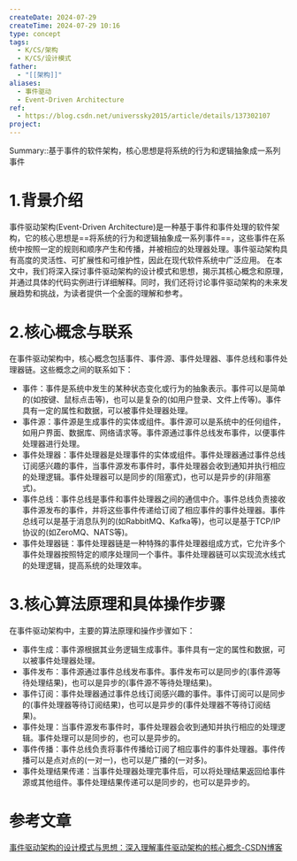 ```yaml
---
createDate: 2024-07-29
createTime: 2024-07-29 10:16
type: concept
tags:
  - K/CS/架构
  - K/CS/设计模式
father:
  - "[[架构]]"
aliases:
  - 事件驱动
  - Event-Driven Architecture
ref:
  - https://blog.csdn.net/universsky2015/article/details/137302107
project:
---
```

Summary::基于事件的软件架构，核心思想是将系统的行为和逻辑抽象成一系列事件
# 1.背景介绍
事件驱动架构(Event-Driven Architecture)是一种基于事件和事件处理的软件架构，它的核心思想是==将系统的行为和逻辑抽象成一系列事件==，这些事件在系统中按照一定的规则和顺序产生和传播，并被相应的处理器处理。事件驱动架构具有高度的灵活性、可扩展性和可维护性，因此在现代软件系统中广泛应用。
在本文中，我们将深入探讨事件驱动架构的设计模式和思想，揭示其核心概念和原理，并通过具体的代码实例进行详细解释。同时，我们还将讨论事件驱动架构的未来发展趋势和挑战，为读者提供一个全面的理解和参考。
# 2.核心概念与联系
在事件驱动架构中，核心概念包括事件、事件源、事件处理器、事件总线和事件处理器链。这些概念之间的联系如下：

- 事件：事件是系统中发生的某种状态变化或行为的抽象表示。事件可以是简单的(如按键、鼠标点击等)，也可以是复杂的(如用户登录、文件上传等)。事件具有一定的属性和数据，可以被事件处理器处理。
- 事件源：事件源是生成事件的实体或组件。事件源可以是系统中的任何组件，如用户界面、数据库、网络请求等。事件源通过事件总线发布事件，以便事件处理器进行处理。
- 事件处理器：事件处理器是处理事件的实体或组件。事件处理器通过事件总线订阅感兴趣的事件，当事件源发布事件时，事件处理器会收到通知并执行相应的处理逻辑。事件处理器可以是同步的(阻塞式)，也可以是异步的(非阻塞式)。
- 事件总线：事件总线是事件和事件处理器之间的通信中介。事件总线负责接收事件源发布的事件，并将这些事件传递给订阅了相应事件的事件处理器。事件总线可以是基于消息队列的(如RabbitMQ、Kafka等)，也可以是基于TCP/IP协议的(如ZeroMQ、NATS等)。
- 事件处理器链：事件处理器链是一种特殊的事件处理器组成方式，它允许多个事件处理器按照特定的顺序处理同一个事件。事件处理器链可以实现流水线式的处理逻辑，提高系统的处理效率。
# 3.核心算法原理和具体操作步骤
在事件驱动架构中，主要的算法原理和操作步骤如下：

- 事件生成：事件源根据其业务逻辑生成事件。事件具有一定的属性和数据，可以被事件处理器处理。
- 事件发布：事件源通过事件总线发布事件。事件发布可以是同步的(事件源等待处理结果)，也可以是异步的(事件源不等待处理结果)。
- 事件订阅：事件处理器通过事件总线订阅感兴趣的事件。事件订阅可以是同步的(事件处理器等待订阅结果)，也可以是异步的(事件处理器不等待订阅结果)。
- 事件处理：当事件源发布事件时，事件处理器会收到通知并执行相应的处理逻辑。事件处理可以是同步的，也可以是异步的。
- 事件传播：事件总线负责将事件传播给订阅了相应事件的事件处理器。事件传播可以是点对点的(一对一)，也可以是广播的(一对多)。
- 事件处理结果传递：当事件处理器处理完事件后，可以将处理结果返回给事件源或其他组件。事件处理结果传递可以是同步的，也可以是异步的。

# 参考文章
[事件驱动架构的设计模式与思想：深入理解事件驱动架构的核心概念-CSDN博客](https://blog.csdn.net/universsky2015/article/details/137302107)